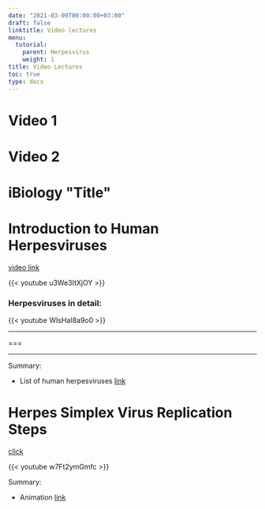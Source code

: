 ```yaml
---
date: "2021-03-09T00:00:00+03:00"
draft: false
linktitle: Video lectures
menu:
  tutorial:
    parent: Herpesvirus
    weight: 1
title: Video Lectures
toc: true
type: docs
---
```


# Video 1

# Video 2

# iBiology "Title"

# Introduction to Human Herpesviruses

[video link](https://www.youtube.com/watch?v=u3We3ItXjOY)

{{< youtube u3We3ItXjOY >}}

### Herpesviruses in detail:
{{< youtube WIsHaI8a9o0 >}}

---
===
___

Summary: 
* List of human herpesviruses [link](https://youtu.be/u3We3ItXjOY?t=46)
# Herpes Simplex Virus Replication Steps

[click](https://www.youtube.com/watch?v=fH1zS7hlW54)

{{< youtube w7Ft2ymGmfc >}}

Summary:
* Animation [link](https://youtu.be/fH1zS7hlW54?t=52)
